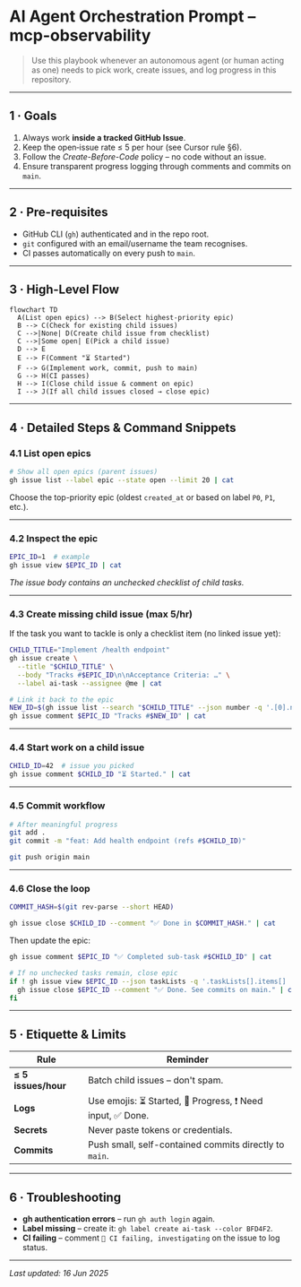 # AI Agent Orchestration Prompt – **mcp-observability**

> Use this playbook whenever an autonomous agent (or human acting as one) needs to pick work, create issues, and log progress in this repository.

---

## 1 · Goals

1. Always work **inside a tracked GitHub Issue**.
2. Keep the open‐issue rate ≤ 5 per hour (see Cursor rule §6).
3. Follow the *Create-Before-Code* policy – no code without an issue.
4. Ensure transparent progress logging through comments and commits on `main`.

---

## 2 · Pre-requisites

* GitHub CLI (`gh`) authenticated and in the repo root.
* `git` configured with an email/username the team recognises.
* CI passes automatically on every push to `main`.

---

## 3 · High-Level Flow

```mermaid
flowchart TD
  A(List open epics) --> B(Select highest-priority epic)
  B --> C(Check for existing child issues)
  C -->|None| D(Create child issue from checklist)
  C -->|Some open| E(Pick a child issue)
  D --> E
  E --> F(Comment "⏳ Started")
  F --> G(Implement work, commit, push to main)
  G --> H(CI passes)
  H --> I(Close child issue & comment on epic)
  I --> J(If all child issues closed → close epic)
```

---

## 4 · Detailed Steps & Command Snippets

### 4.1  List open epics

```bash
# Show all open epics (parent issues)
gh issue list --label epic --state open --limit 20 | cat
```

Choose the top-priority epic (oldest `created_at` or based on label `P0`, `P1`, etc.).

---

### 4.2  Inspect the epic

```bash
EPIC_ID=1  # example
gh issue view $EPIC_ID | cat
```

*The issue body contains an unchecked checklist of child tasks.*

---

### 4.3  Create missing child issue (max 5/hr)

If the task you want to tackle is only a checklist item (no linked issue yet):

```bash
CHILD_TITLE="Implement /health endpoint"
gh issue create \
  --title "$CHILD_TITLE" \
  --body "Tracks #$EPIC_ID\n\nAcceptance Criteria: …" \
  --label ai-task --assignee @me | cat

# Link it back to the epic
NEW_ID=$(gh issue list --search "$CHILD_TITLE" --json number -q '.[0].number')
gh issue comment $EPIC_ID "Tracks #$NEW_ID" | cat
```

---

### 4.4  Start work on a child issue

```bash
CHILD_ID=42  # issue you picked
gh issue comment $CHILD_ID "⏳ Started." | cat
```

---

### 4.5  Commit workflow

```bash
# After meaningful progress
git add .
git commit -m "feat: Add health endpoint (refs #$CHILD_ID)"

git push origin main
```

---

### 4.6  Close the loop

```bash
COMMIT_HASH=$(git rev-parse --short HEAD)

gh issue close $CHILD_ID --comment "✅ Done in $COMMIT_HASH." | cat
```

Then update the epic:

```bash
gh issue comment $EPIC_ID "✅ Completed sub-task #$CHILD_ID" | cat

# If no unchecked tasks remain, close epic
if ! gh issue view $EPIC_ID --json taskLists -q '.taskLists[].items[] | select(.state=="OPEN")' | grep -q .; then
  gh issue close $EPIC_ID --comment "✅ Done. See commits on main." | cat
fi
```

---

## 5 · Etiquette & Limits

| Rule | Reminder |
| ---- | -------- |
| **≤ 5 issues/hour** | Batch child issues – don't spam. |
| **Logs** | Use emojis: ⏳ Started, 🚧 Progress, ❗ Need input, ✅ Done. |
| **Secrets** | Never paste tokens or credentials. |
| **Commits** | Push small, self-contained commits directly to `main`. |

---

## 6 · Troubleshooting

* **gh authentication errors** – run `gh auth login` again.
* **Label missing** – create it: `gh label create ai-task --color BFD4F2`.
* **CI failing** – comment `🚧 CI failing, investigating` on the issue to log status.

---

*Last updated: 16 Jun 2025* 